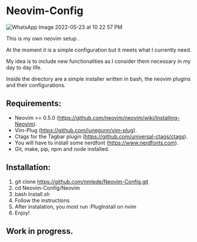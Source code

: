 # __Neovim-Config__


![WhatsApp Image 2022-05-23 at 10 22 57 PM](https://user-images.githubusercontent.com/68403740/169931445-be896dab-c382-4d7d-af25-dc50d00a2d8b.jpeg)


This is my own neovim setup .

At the moment it is a simple configuration but it meets what I currently need.

My idea is to include new functionalities as I consider them necessary in my day to day life.

Inside the directory are a simple installer written in bash, the neovim plugins and their configurations.

## __Requirements:__

- Neovim >= 0.5.0 (https://github.com/neovim/neovim/wiki/Installing-Neovim).
- Vim-Plug (https://github.com/junegunn/vim-plug).
- Ctags for the Tagbar plugin (https://github.com/universal-ctags/ctags).
- You will have to install some nerdfont (https://www.nerdfonts.com).
- Git, make, pip, npm and node installed.

## __Installation:__

1. git clone https://github.com/nmlede/Neovim-Config.git
2. cd Neovim-Config/Neovim
3. bash Install.sh
4. Follow the instructions
5. After instalation, you most run :PlugInstall on nvim
6. Enjoy!

## __Work in progress.__
